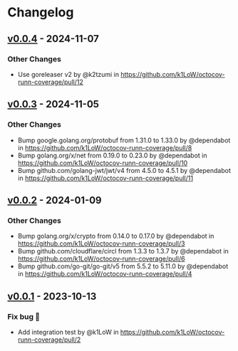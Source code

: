 # Changelog

## [v0.0.4](https://github.com/k1LoW/octocov-runn-coverage/compare/v0.0.3...v0.0.4) - 2024-11-07
### Other Changes
- Use goreleaser v2 by @k2tzumi in https://github.com/k1LoW/octocov-runn-coverage/pull/12

## [v0.0.3](https://github.com/k1LoW/octocov-runn-coverage/compare/v0.0.2...v0.0.3) - 2024-11-05
### Other Changes
- Bump google.golang.org/protobuf from 1.31.0 to 1.33.0 by @dependabot in https://github.com/k1LoW/octocov-runn-coverage/pull/8
- Bump golang.org/x/net from 0.19.0 to 0.23.0 by @dependabot in https://github.com/k1LoW/octocov-runn-coverage/pull/10
- Bump github.com/golang-jwt/jwt/v4 from 4.5.0 to 4.5.1 by @dependabot in https://github.com/k1LoW/octocov-runn-coverage/pull/11

## [v0.0.2](https://github.com/k1LoW/octocov-runn-coverage/compare/v0.0.1...v0.0.2) - 2024-01-09
### Other Changes
- Bump golang.org/x/crypto from 0.14.0 to 0.17.0 by @dependabot in https://github.com/k1LoW/octocov-runn-coverage/pull/3
- Bump github.com/cloudflare/circl from 1.3.3 to 1.3.7 by @dependabot in https://github.com/k1LoW/octocov-runn-coverage/pull/6
- Bump github.com/go-git/go-git/v5 from 5.5.2 to 5.11.0 by @dependabot in https://github.com/k1LoW/octocov-runn-coverage/pull/4

## [v0.0.1](https://github.com/k1LoW/octocov-runn-coverage/commits/v0.0.1) - 2023-10-13
### Fix bug 🐛
- Add integration test by @k1LoW in https://github.com/k1LoW/octocov-runn-coverage/pull/2
